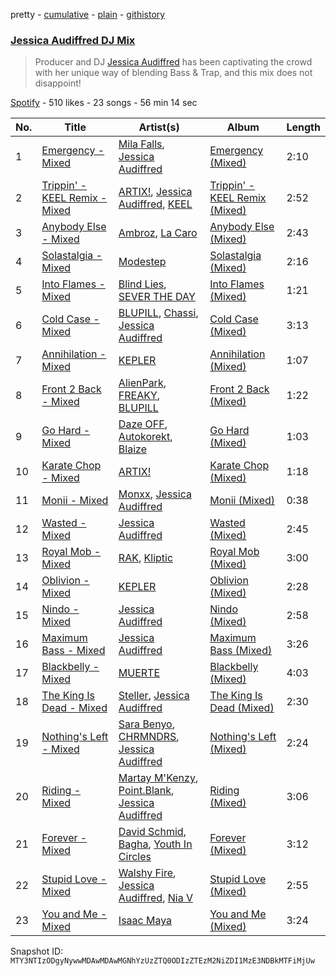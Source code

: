pretty - [cumulative](/playlists/cumulative/37i9dQZF1DX43n2dEAWJhy.md) - [plain](/playlists/plain/37i9dQZF1DX43n2dEAWJhy) - [githistory](https://github.githistory.xyz/mackorone/spotify-playlist-archive/blob/main/playlists/plain/37i9dQZF1DX43n2dEAWJhy)

### [Jessica Audiffred DJ Mix](https://open.spotify.com/playlist/37i9dQZF1DX43n2dEAWJhy)

> Producer and DJ <a href="spotify:artist:4odLDriBk6oEZotzLPTSnD">Jessica Audiffred</a> has been captivating the crowd with her unique way of blending Bass & Trap, and this mix does not disappoint!

[Spotify](https://open.spotify.com/user/spotify) - 510 likes - 23 songs - 56 min 14 sec

| No. | Title | Artist(s) | Album | Length |
|---|---|---|---|---|
| 1 | [Emergency \- Mixed](https://open.spotify.com/track/7p8CU0WrOKLQBBCB0DYwl3) | [Mila Falls](https://open.spotify.com/artist/5m1yocXnIqkhC8dyQQd6Ve), [Jessica Audiffred](https://open.spotify.com/artist/4odLDriBk6oEZotzLPTSnD) | [Emergency \(Mixed\)](https://open.spotify.com/album/1e1eTGgVELZrYT1q8XEthH) | 2:10 |
| 2 | [Trippin' \- KEEL Remix \- Mixed](https://open.spotify.com/track/4ziS1MYywO58qoPbZgRyP3) | [ARTIX!](https://open.spotify.com/artist/2d7Oro82tVznMBYXDoGiHy), [Jessica Audiffred](https://open.spotify.com/artist/4odLDriBk6oEZotzLPTSnD), [KEEL](https://open.spotify.com/artist/01G5DkOdtzpimIyyznaSj3) | [Trippin' \- KEEL Remix \(Mixed\)](https://open.spotify.com/album/0g1vH7olmLs9WWtAlginI7) | 2:52 |
| 3 | [Anybody Else \- Mixed](https://open.spotify.com/track/2ZZ6V2M4D9WkKhvu5008Gc) | [Ambroz](https://open.spotify.com/artist/2u5mlZ1WBUEQOdxKTzPuLl), [La Caro](https://open.spotify.com/artist/5txLWnC7d2XWulYCLmzDEQ) | [Anybody Else \(Mixed\)](https://open.spotify.com/album/2Z5WUMDRSra41xz0n2rN72) | 2:43 |
| 4 | [Solastalgia \- Mixed](https://open.spotify.com/track/4s4zGFPhdcq83ogtPqFWWs) | [Modestep](https://open.spotify.com/artist/5zYJziKktyqWwmoAWXrShP) | [Solastalgia \(Mixed\)](https://open.spotify.com/album/6GiGObvPa67ECdqIcuBDUG) | 2:16 |
| 5 | [Into Flames \- Mixed](https://open.spotify.com/track/31UjZc282hoxQqdDEAKmbA) | [Blind Lies](https://open.spotify.com/artist/5yY10ioDVuggcXzNMIuyrl), [SEVER THE DAY](https://open.spotify.com/artist/1a0poZhgRnTvRWGwOLJqBb) | [Into Flames \(Mixed\)](https://open.spotify.com/album/2iTnzyJwG7tenzjY6DKY5o) | 1:21 |
| 6 | [Cold Case \- Mixed](https://open.spotify.com/track/36EUawlYhuMAFAe2lP4ivr) | [BLUPILL](https://open.spotify.com/artist/3ZJYnAKri70UCI388uqGac), [Chassi](https://open.spotify.com/artist/3uSdOouuT7NoUXdDSeJnky), [Jessica Audiffred](https://open.spotify.com/artist/4odLDriBk6oEZotzLPTSnD) | [Cold Case \(Mixed\)](https://open.spotify.com/album/7DMyLugJCky9Sopp3Dv3zF) | 3:13 |
| 7 | [Annihilation \- Mixed](https://open.spotify.com/track/5HxcI8vN4r516qmBj0ebU1) | [KEPLER](https://open.spotify.com/artist/0Uu0dF0OePrSoD0pGChP04) | [Annihilation \(Mixed\)](https://open.spotify.com/album/4ytTC71Ew0aeyc9EE4y7Vg) | 1:07 |
| 8 | [Front 2 Back \- Mixed](https://open.spotify.com/track/3PkMXMW3kOF0r7exAXQwCA) | [AlienPark](https://open.spotify.com/artist/7xtEdHtZ1CdyPAY4px5N3R), [FREAKY](https://open.spotify.com/artist/6sYyA68IIlFTfDlHzDFlGT), [BLUPILL](https://open.spotify.com/artist/3ZJYnAKri70UCI388uqGac) | [Front 2 Back \(Mixed\)](https://open.spotify.com/album/09UiSiriPjR4uMHN0dlk1B) | 1:22 |
| 9 | [Go Hard \- Mixed](https://open.spotify.com/track/4YdY764PCfdN4tDwglrVFR) | [Daze OFF](https://open.spotify.com/artist/54tnP9maEJ4i8AVHbwXjvq), [Autokorekt](https://open.spotify.com/artist/0qSe9ankWkiCVAS7zTd1fo), [Blaize](https://open.spotify.com/artist/3JWujTYoN6ZnxXg3dTWpno) | [Go Hard \(Mixed\)](https://open.spotify.com/album/5pO1nCVV4KgvYsBhjdZT9m) | 1:03 |
| 10 | [Karate Chop \- Mixed](https://open.spotify.com/track/79CrMfHtX2mWK9uO2ncMoA) | [ARTIX!](https://open.spotify.com/artist/2d7Oro82tVznMBYXDoGiHy) | [Karate Chop \(Mixed\)](https://open.spotify.com/album/3RBqWhThQSNzQjy473aqyz) | 1:18 |
| 11 | [Monii \- Mixed](https://open.spotify.com/track/4dVMNoTHPhjqlg3mkOvFkd) | [Monxx](https://open.spotify.com/artist/2FJC1Wce3SiCCbIoYwVWq0), [Jessica Audiffred](https://open.spotify.com/artist/4odLDriBk6oEZotzLPTSnD) | [Monii \(Mixed\)](https://open.spotify.com/album/7hRTZvXGHXO8WQulMvDQjd) | 0:38 |
| 12 | [Wasted \- Mixed](https://open.spotify.com/track/5ku2NTjGRsi9UBSLFk7KCW) | [Jessica Audiffred](https://open.spotify.com/artist/4odLDriBk6oEZotzLPTSnD) | [Wasted \(Mixed\)](https://open.spotify.com/album/1vrdipeTXPXOQibCI7DUEj) | 2:45 |
| 13 | [Royal Mob \- Mixed](https://open.spotify.com/track/2OdVKrNAk8tntdMaJCfBkD) | [RAK](https://open.spotify.com/artist/3sodMowegH4NBuzDamQ9xR), [Kliptic](https://open.spotify.com/artist/5y6O9vl8dOVvL0CCSGrrCc) | [Royal Mob \(Mixed\)](https://open.spotify.com/album/2qTRncw1nCGkUwdVpvsX5M) | 3:00 |
| 14 | [Oblivion \- Mixed](https://open.spotify.com/track/1LD2g8e3HP2At96dDpM3bp) | [KEPLER](https://open.spotify.com/artist/0Uu0dF0OePrSoD0pGChP04) | [Oblivion \(Mixed\)](https://open.spotify.com/album/7LeFEZniDzIRzMBe4w8nzc) | 2:28 |
| 15 | [Nindo \- Mixed](https://open.spotify.com/track/6wGnGPf2uoT2bgRaxEsBI4) | [Jessica Audiffred](https://open.spotify.com/artist/4odLDriBk6oEZotzLPTSnD) | [Nindo \(Mixed\)](https://open.spotify.com/album/4Rbx1R0XeGmpFUXYI1eSUf) | 2:58 |
| 16 | [Maximum Bass \- Mixed](https://open.spotify.com/track/0obVBVcjteuUfYbtYpCULp) | [Jessica Audiffred](https://open.spotify.com/artist/4odLDriBk6oEZotzLPTSnD) | [Maximum Bass \(Mixed\)](https://open.spotify.com/album/6LTttcVpWJDDNhG493BlSC) | 3:26 |
| 17 | [Blackbelly \- Mixed](https://open.spotify.com/track/1dstEtGMPl5DX5S0gXHqZS) | [MUERTE](https://open.spotify.com/artist/6TWscSE05GH5UvJpVq8y7y) | [Blackbelly \(Mixed\)](https://open.spotify.com/album/1iykukSeTOfThmvumG4Ecl) | 4:03 |
| 18 | [The King Is Dead \- Mixed](https://open.spotify.com/track/4vH5mVsSZc5otEjvs8fH4N) | [Steller](https://open.spotify.com/artist/7fNu9x4iV166BQmQQKOmXl), [Jessica Audiffred](https://open.spotify.com/artist/4odLDriBk6oEZotzLPTSnD) | [The King Is Dead \(Mixed\)](https://open.spotify.com/album/0MyHYlZBAewOxCzUPiT0QP) | 2:30 |
| 19 | [Nothing's Left \- Mixed](https://open.spotify.com/track/1JPUSU6qv760mFR9jXRxGp) | [Sara Benyo](https://open.spotify.com/artist/6jJS6oEAQ78VJ7RhG3KS4M), [CHRMNDRS](https://open.spotify.com/artist/697Lw6sG4wn7W0Ospz4lPe), [Jessica Audiffred](https://open.spotify.com/artist/4odLDriBk6oEZotzLPTSnD) | [Nothing's Left \(Mixed\)](https://open.spotify.com/album/5ElNMeHLrDr9oZSpEaUF9R) | 2:24 |
| 20 | [Riding \- Mixed](https://open.spotify.com/track/6mh4sSTjHoLWUUwGdfN66v) | [Martay M'Kenzy](https://open.spotify.com/artist/0LVK3Io8yAwy9KLL0lyIHb), [Point.Blank](https://open.spotify.com/artist/0kceiKJrP7AsW2rUPeAw3v), [Jessica Audiffred](https://open.spotify.com/artist/4odLDriBk6oEZotzLPTSnD) | [Riding \(Mixed\)](https://open.spotify.com/album/1vaE2uHBl2wp9PyXDb8qyL) | 3:06 |
| 21 | [Forever \- Mixed](https://open.spotify.com/track/2xY1yHi0JnKr0U6Ly2ve02) | [David Schmid](https://open.spotify.com/artist/24EErCSBTByoYNBhyH0zyr), [Bagha](https://open.spotify.com/artist/3NNinvt3V9x5qPOwQge1ON), [Youth In Circles](https://open.spotify.com/artist/35FbwufKDprqJfq8Qnk31b) | [Forever \(Mixed\)](https://open.spotify.com/album/747qD3J6U6pkRRBNfajH7Y) | 3:12 |
| 22 | [Stupid Love \- Mixed](https://open.spotify.com/track/3ha4pG9L1Q2HzX7mRzxvdk) | [Walshy Fire](https://open.spotify.com/artist/3yJLZoq3Ra2VmSW5teVgih), [Jessica Audiffred](https://open.spotify.com/artist/4odLDriBk6oEZotzLPTSnD), [Nia V](https://open.spotify.com/artist/1SfEO6H8Sp6ZZYUeZC3sJX) | [Stupid Love \(Mixed\)](https://open.spotify.com/album/2YqP4bmYmFUqwkfRLucA7o) | 2:55 |
| 23 | [You and Me \- Mixed](https://open.spotify.com/track/2JQ8ZxjKIkKHEIJbUtQy1T) | [Isaac Maya](https://open.spotify.com/artist/57nfWuv6BoRlsy8xLOxlO8) | [You and Me \(Mixed\)](https://open.spotify.com/album/2EdrVYft56TlCaSdJv1uBz) | 3:24 |

Snapshot ID: `MTY3NTIzODgyNywwMDAwMDAwMGNhYzUzZTQ0ODIzZTEzM2NiZDI1MzE3NDBkMTFiMjUw`
